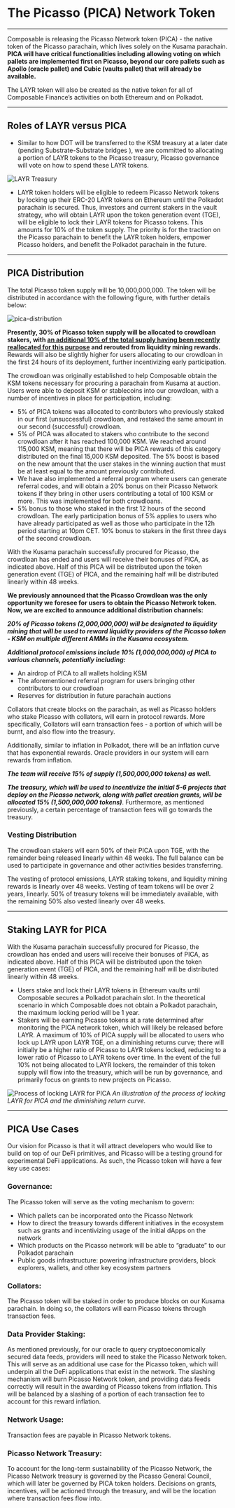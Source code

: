 # The Picasso (PICA) Network Token

---

Composable is releasing the Picasso Network token (PICA) - the native token of the Picasso parachain, which lives solely on the Kusama parachain. **PICA will have critical functionalities including allowing voting on which pallets are implemented first on Picasso, beyond our core pallets such as Apollo (oracle pallet) and Cubic (vaults pallet) that will already be available.**

The LAYR token will also be created as the native token for all of Composable Finance’s activities on both Ethereum and on Polkadot. 

---

## Roles of LAYR versus PICA

- Similar to how DOT will be transferred to the KSM treasury at a later date (pending Substrate-Substrate bridges ), we are committed to allocating a portion of LAYR tokens to the Picasso treasury, Picasso governance will vote on how to spend these LAYR tokens.

![LAYR Treasury](./layr-treasury.jpg)

- LAYR token holders will be eligible to redeem Picasso Network tokens by locking up their ERC-20 LAYR tokens on Ethereum until the Polkadot parachain is secured. Thus, investors and current stakers in the vault strategy, who will obtain LAYR upon the token generation event (TGE), will be eligible to lock their LAYR tokens for Picasso tokens. This amounts for 10% of the token supply. The priority is for the traction on the Picasso parachain to benefit the LAYR token holders, empower Picasso holders, and benefit the Polkadot parachain in the future. 

---

## PICA Distribution

The total Picasso token supply will be 10,000,000,000. The token will be distributed in accordance with the following figure, with further details below:


![pica-distribution](./pica-distribution.png)

**Presently, 30% of Picasso token supply will be allocated to crowdloan stakers, with [an additional 10% of the total supply having been recently reallocated for this purpose](https://composablefi.medium.com/our-picasso-crowdloan-plans-for-future-kusama-auctions-8cda80d71208) and rerouted from liquidity mining rewards.** Rewards will also be slightly higher for users allocating to our crowdloan in the first 24 hours of its deployment, further incentivizing early participation.

The crowdloan was originally established to help Composable obtain the KSM tokens necessary for procuring a parachain from Kusama at auction. Users were able to deposit KSM or stablecoins into our crowdloan, with a number of incentives in place for participation, including:

- 5% of PICA tokens was allocated to contributors who previously staked in our first (unsuccessful) crowdloan, and restaked the same amount in our second (successful) crowdloan. 
- 5% of PICA was allocated to stakers who contribute to the second crowdloan after it has reached 100,000 KSM. We reached around 115,000 KSM, meaning that there will be PICA rewards of this category distributed on the final 15,000 KSM deposited. The 5% boost is based on the new amount that the user stakes in the winning auction that must be at least equal to the amount previously contributed. 
- We have also implemented a referral program where users can generate referral codes, and will obtain a 20% bonus on their Picasso Network tokens if they bring in other users contributing a total of 100 KSM or more. This was implemented for both crowdloans. 
- 5% bonus to those who staked in the first 12 hours of the second crowdloan. The early participation bonus of 5% applies to users who have already participated as well as those who participate in the 12h period starting at 10pm CET. 10% bonus to stakers in the first three days of the second crowdloan.

With the Kusama parachain successfully procured for Picasso, the crowdloan has ended and users will receive their bonuses of PICA, as indicated above. Half of this PICA will be distributed upon the token generation event (TGE) of PICA, and the remaining half will be distributed linearly within 48 weeks.

**We previously announced that the Picasso Crowdloan was the only opportunity we foresee for users to obtain the Picasso Network token. Now, we are excited to announce additional distribution channels:**

***20% of Picasso tokens (2,000,000,000) will be designated to liquidity mining that will be used to reward liquidity providers of the Picasso token - KSM on multiple different AMMs in the Kusama ecosystem.***

***Additional protocol emissions include 10% (1,000,000,000) of PICA to various channels, potentially including:***

- An airdrop of PICA to all wallets holding KSM 
- The aforementioned referral program for users bringing other contributors to our crowdloan 
- Reserves for distribution in future parachain auctions

Collators that create blocks on the parachain, as well as Picasso holders who stake Picasso with collators, will earn in protocol rewards. More specifically, Collators will earn transaction fees - a portion of which will be burnt, and also flow into the treasury.

Additionally, similar to inflation in Polkadot, there will be an inflation curve that has exponential rewards. Oracle providers in our system will earn rewards from inflation.

***The team will receive 15% of supply (1,500,000,000 tokens) as well.***

***The treasury, which will be used to incentivize the initial 5-6 projects that deploy on the Picasso network, along with pallet creation grants, will be allocated 15% (1,500,000,000 tokens)***. Furthermore, as mentioned previously, a certain percentage of transaction fees will go towards the treasury.

### Vesting Distribution

The crowdloan stakers will earn 50% of their PICA upon TGE, with the remainder being released linearly within 48 weeks. The full balance can be used to participate in governance and other activities besides transferring.

The vesting of protocol emissions, LAYR staking tokens, and liquidity mining rewards is linearly over 48 weeks. Vesting of team tokens will be over 2 years, linearly. 50% of treasury tokens will be immediately available, with the remaining 50% also vested linearly over 48 weeks.

---

## Staking LAYR for PICA

With the Kusama parachain successfully procured for Picasso, the crowdloan has ended and users will receive their bonuses of PICA, as indicated above. Half of this PICA will be distributed upon the token generation event (TGE) of PICA, and the remaining half will be distributed linearly within 48 weeks.

- Users stake and lock their LAYR tokens in Ethereum vaults until Composable secures a Polkadot parachain slot. In the theoretical scenario in which Composable does not obtain a Polkadot parachain, the maximum locking period will be 1 year. 
- Stakers will be earning Picasso tokens at a rate determined after monitoring the PICA network token, which will likely be released before LAYR. A maximum of 10% of PICA supply will be allocated to users who lock up LAYR upon LAYR TGE, on a diminishing returns curve; there will initially be a higher ratio of Picasso to LAYR tokens locked, reducing to a lower ratio of Picasso to LAYR tokens over time. In the event of the full 10% not being allocated to LAYR lockers, the remainder of this token supply will flow into the treasury, which will be run by governance, and primarily focus on grants to new projects on Picasso.

![Process of locking LAYR for PICA](./process-of-locking-layr-for-pica.png)
*An illustration of the process of locking LAYR for PICA and the diminishing return curve.*

---

## PICA Use Cases

Our vision for Picasso is that it will attract developers who would like to build on top of our DeFi primitives, and Picasso will be a testing ground for experimental DeFi applications. As such, the Picasso token will have a few key use cases:

### Governance:

The Picasso token will serve as the voting mechanism to govern:

- Which pallets can be incorporated onto the Picasso Network 
- How to direct the treasury towards different initiatives in the ecosystem such as grants and incentivizing usage of the initial dApps on the network 
- Which products on the Picasso network will be able to “graduate” to our Polkadot parachain 
- Public goods infrastructure: powering infrastructure providers, block explorers, wallets, and other key ecosystem partners

### Collators:

The Picasso token will be staked in order to produce blocks on our Kusama parachain. In doing so, the collators will earn Picasso tokens through transaction fees.

### Data Provider Staking:

As mentioned previously, for our oracle to query cryptoeconomically secured data feeds, providers will need to stake the Picasso Network token. This will serve as an additional use case for the Picasso token, which will underpin all the DeFi applications that exist in the network. The slashing mechanism will burn Picasso Network token, and providing data feeds correctly will result in the awarding of Picasso tokens from inflation. This will be balanced by a slashing of a portion of each transaction fee to account for this reward inflation.

### Network Usage:

Transaction fees are payable in Picasso Network tokens.

### Picasso Network Treasury:

To account for the long-term sustainability of the Picasso Network, the Picasso Network treasury is governed by the Picasso General Council, which will later be governed by PICA token holders. Decisions on grants, incentives, will be actioned through the treasury, and will be the location where transaction fees flow into.